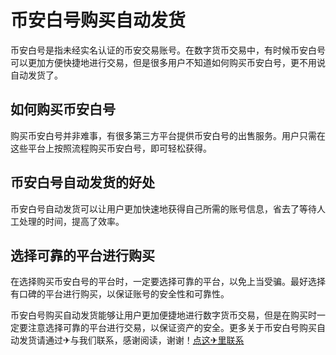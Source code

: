 # 币安白号购买自动发货

币安白号是指未经实名认证的币安交易账号。在数字货币交易中，有时候币安白号可以更加方便快捷地进行交易，但是很多用户不知道如何购买币安白号，更不用说自动发货了。

## 如何购买币安白号

购买币安白号并非难事，有很多第三方平台提供币安白号的出售服务。用户只需在这些平台上按照流程购买币安白号，即可轻松获得。

## 币安白号自动发货的好处

币安白号自动发货可以让用户更加快速地获得自己所需的账号信息，省去了等待人工处理的时间，提高了效率。

## 选择可靠的平台进行购买

在选择购买币安白号的平台时，一定要选择可靠的平台，以免上当受骗。最好选择有口碑的平台进行购买，以保证账号的安全性和可靠性。

币安白号购买自动发货能够让用户更加便捷地进行数字货币交易，但是在购买时一定要注意选择可靠的平台进行交易，以保证资产的安全。更多关于币安白号购买自动发货请通过✈与我们联系，感谢阅读，谢谢！[点这✈里联系](https://w.k02.cc)